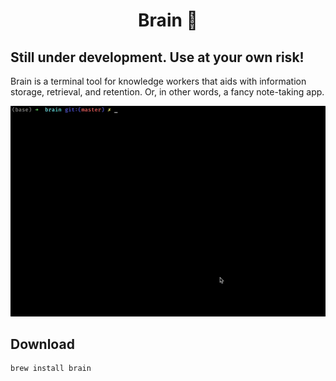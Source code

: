 <h1 align="center">Brain 🧠</h1>

## Still under development. Use at your own risk!

Brain is a terminal tool for knowledge workers that aids with information storage, retrieval, and retention. Or, in other words, a fancy note-taking app.

![GIF demo](demo.gif)

## Download

```sh
brew install brain
```

